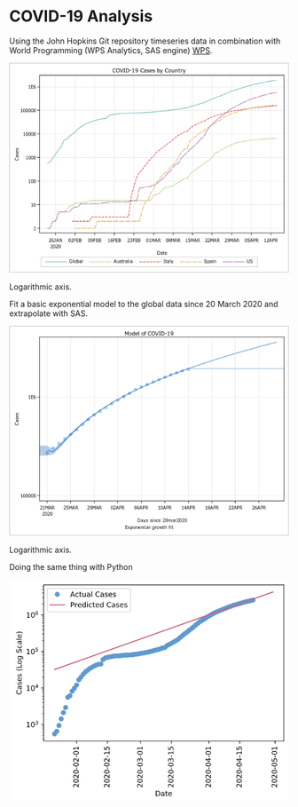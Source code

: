 # COVID-19 Analysis

Using the John Hopkins Git repository timeseries data in combination with World Programming (WPS Analytics, SAS engine) [WPS](https://www.worldprogramming.com/).

<img src="SGPLOT1.png" alt="drawing" style="width:600px;"/>  

Logarithmic axis.

Fit a basic exponential model to the global data since 20 March 2020 and extrapolate with SAS.

<img src="SGPLOT2.png" alt="drawing" style="width:600px;"/>  

Logarithmic axis.

Doing the same thing with Python

<img src="python-exponential-forecast-log.png" alt="drawing" style="width:600px;"/>  

